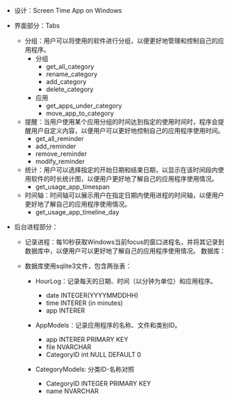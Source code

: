 - 设计：Screen Time App on Windows

- 界面部分：Tabs

  - 分组：用户可以将使用的软件进行分组，以便更好地管理和控制自己的应用程序。
    - 分组
      - get_all_category
      - rename_category
      - add_category
      - delete_category
    - 应用
      - get_apps_under_category
      - move_app_to_category
  - 提醒：当用户使用某个应用分组的时间达到指定的使用时间时，程序会提醒用户自定义内容，以便用户可以更好地控制自己的应用程序使用时间。
    - get_all_reminder
    - add_reminder
    - remove_reminder
    - modify_reminder
  - 统计：用户可以选择指定的开始日期和结束日期，以显示在该时间段内使用软件的时长统计图，以便用户更好地了解自己的应用程序使用情况。
    - get_usage_app_timespan
  - 时间轴：时间轴可以展示用户在指定日期内使用进程的时间轴，以便用户更好地了解自己的应用程序使用情况。
    - get_usage_app_timeline_day

- 后台进程部分：

  -  记录进程：每10秒获取Windows当前focus的窗口进程名，并将其记录到数据库中，以便用户可以更好地了解自己的应用程序使用情况。 数据库：

  - 数据库使用sqlite3文件，包含两张表： 

    - HourLog：记录每天的日期、时间（以分钟为单位）和应用程序。

      - date INTEGER(YYYYMMDDHH)
      - time INTERER (in minutes)
      - app INTERER

    - AppModels：记录应用程序的名称、文件和类别ID。

      - app INTERER PRIMARY KEY
      - file NVARCHAR
      - CategoryID int NULL DEFAULT 0

    - CategoryModels: 分类ID-名称对照
      
      - CategoryID INTEGER PRIMARY KEY
      - name NVARCHAR
      
      
